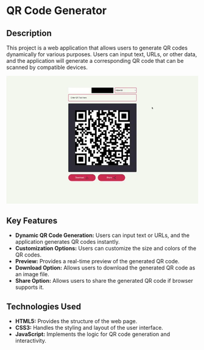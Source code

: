 # QR Code Generator

## Description

This project is a web application that allows users to generate QR codes dynamically for various purposes. Users can input text, URLs, or other data, and the application will generate a corresponding QR code that can be scanned by compatible devices.

![Check this out](src/img/screenshot.webp)

## Key Features

- **Dynamic QR Code Generation:** Users can input text or URLs, and the application generates QR codes instantly.
- **Customization Options:** Users can customize the size and colors of the QR codes.
- **Preview:** Provides a real-time preview of the generated QR code.
- **Download Option:** Allows users to download the generated QR code as an image file.
- **Share Option:** Allows users to share the generated QR code if browser supports it.

## Technologies Used

- **HTML5:** Provides the structure of the web page.
- **CSS3:** Handles the styling and layout of the user interface.
- **JavaScript:** Implements the logic for QR code generation and interactivity.
